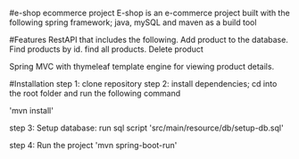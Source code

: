 #e-shop ecommerce project
E-shop is an e-commerce project built with the 
following spring framework; java, mySQL and maven as a build 
tool

#Features
RestAPI that includes the following. Add product to
the database. Find products by id. find all products. Delete product

Spring MVC with thymeleaf template engine for viewing
product details.

#Installation
step 1: clone repository
step 2: install dependencies; cd into the root folder
and run the following command

'mvn install'

step 3: Setup database: run sql script
'src/main/resource/db/setup-db.sql'

step 4: Run the project
'mvn spring-boot-run'
